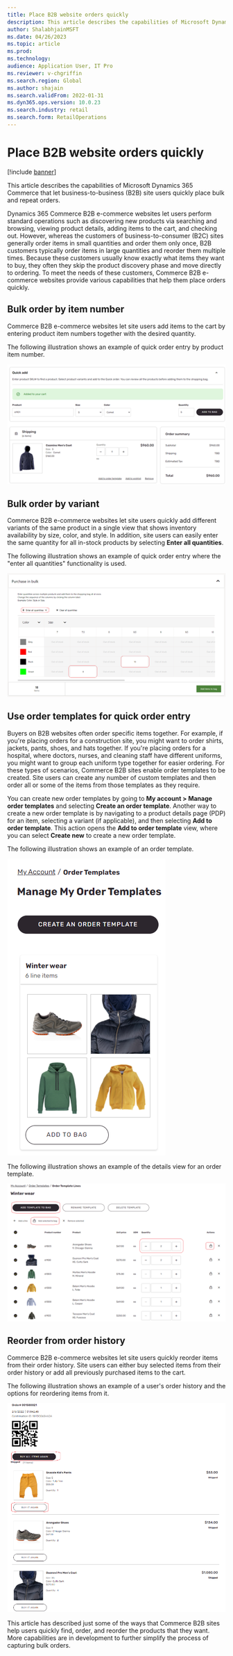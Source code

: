```yaml
---
title: Place B2B website orders quickly
description: This article describes the capabilities of Microsoft Dynamics 365 Commerce that let business-to-business (B2B) site users quickly place bulk and repeat orders.
author: ShalabhjainMSFT
ms.date: 04/26/2023
ms.topic: article
ms.prod: 
ms.technology: 
audience: Application User, IT Pro
ms.reviewer: v-chgriffin
ms.search.region: Global
ms.author: shajain
ms.search.validFrom: 2022-01-31
ms.dyn365.ops.version: 10.0.23
ms.search.industry: retail
ms.search.form: RetailOperations
---
```


# Place B2B website orders quickly

[!include [banner](../../includes/banner.md)]

This article describes the capabilities of Microsoft Dynamics 365 Commerce that let business-to-business (B2B) site users quickly place bulk and repeat orders.

Dynamics 365 Commerce B2B e-commerce websites let users perform standard operations such as discovering new products via searching and browsing, viewing product details, adding items to the cart, and checking out. However, whereas the customers of business-to-consumer (B2C) sites generally order items in small quantities and order them only once, B2B customers typically order items in large quantities and reorder them multiple times. Because these customers usually know exactly what items they want to buy, they often they skip the product discovery phase and move directly to ordering. To meet the needs of these customers, Commerce B2B e-commerce websites provide various capabilities that help them place orders quickly.

## Bulk order by item number

Commerce B2B e-commerce websites let site users add items to the cart by entering product item numbers together with the desired quantity.

The following illustration shows an example of quick order entry by product item number.

![Quick order entry by product item number.](../media/QuickAddByItem.png)

## Bulk order by variant

Commerce B2B e-commerce websites let site users quickly add different variants of the same product in a single view that shows inventory availability by size, color, and style. In addition, site users can easily enter the same quantity for all in-stock products by selecting **Enter all quantities**.

The following illustration shows an example of quick order entry where the "enter all quantities" functionality is used.

![Quick order entry that uses the "enter all quantities" functionality.](../media/MatrixView.png)

## Use order templates for quick order entry

Buyers on B2B websites often order specific items together. For example, if you're placing orders for a construction site, you might want to order shirts, jackets, pants, shoes, and hats together. If you're placing orders for a hospital, where doctors, nurses, and cleaning staff have different uniforms, you might want to group each uniform type together for easier ordering. For these types of scenarios, Commerce B2B sites enable order templates to be created. Site users can create any number of custom templates and then order all or some of the items from those templates as they require. 

You can create new order templates by going to **My account \> Manage order templates** and selecting **Create an order template**. Another way to create a new order template is by navigating to a product details page (PDP) for an item, selecting a variant (if applicable), and then selecting **Add to order template**. This action opens the **Add to order template** view, where you can select **Create new** to create a new order template. 

The following illustration shows an example of an order template.

![Example of an order template.](../media/OrderTemplateHeader.png)

The following illustration shows an example of the details view for an order template.

![Example of an order template's details view.](../media/OrderTemplateLines.png)

## Reorder from order history

Commerce B2B e-commerce websites let site users quickly reorder items from their order history. Site users can either buy selected items from their order history or add all previously purchased items to the cart.

The following illustration shows an example of a user's order history and the options for reordering items from it.

![Reordering from order history.](../media/Reorder.png)

This article has described just some of the ways that Commerce B2B sites help users quickly find, order, and reorder the products that they want. More capabilities are in development to further simplify the process of capturing bulk orders.
